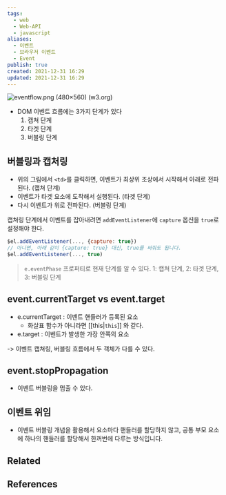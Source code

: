 ```yaml
---
tags:
  - web
  - Web-API
  - javascript
aliases:
  - 이벤트
  - 브라우저 이벤트
  - Event
publish: true
created: 2021-12-31 16:29
updated: 2021-12-31 16:29
---
```


![eventflow.png (480×560) (w3.org)](https://www.w3.org/TR/2003/NOTE-DOM-Level-3-Events-20031107/images/eventflow.png)

- DOM 이벤트 흐름에는 3가지 단계가 있다
	1. 캡쳐 단계
	2. 타겟 단계
	3. 버블링 단계

## 버블링과 캡처링

- 위의 그림에서 `<td>`를 클릭하면, 이벤트가 최상위 조상에서 시작해서 아래로 전파된다. (캡쳐 단계)
- 이벤트가 타겟 요소에 도착해서 실행된다. (타겟 단계)
- 다시 이벤트가 위로 전파된다. (버블링 단계)

캡쳐링 단계에서 이벤트를 잡아내려면 `addEventListener`에 `capture` 옵션을 `true`로 설정해야 한다.

```js
$el.addEventListener(..., {capture: true})
// 아니면, 아래 같이 {capture: true} 대신, true를 써줘도 됩니다.
$el.addEventListener(..., true)
```

> `e.eventPhase` 프로퍼티로 현재 단계를 알 수 있다. 1: 캡쳐 단계, 2: 타겟 단계, 3: 버블링 단계 

## event.currentTarget vs event.target

- e.currentTarget : 이벤트 핸들러가 등록된 요소 
	- 화살표 함수가 아니라면 [[this|`this`]] 와 같다.
- e.target : 이벤트가 발생한 가장 안쪽의 요소

-> 이벤트 캡쳐링, 버블링 흐름에서 두 객체가 다를 수 있다.

## event.stopPropagation

- 이벤트 버블링을 멈출 수 있다.

## 이벤트 위임

- 이벤트 버블링 개념을 활용해서 요소마다 핸들러를 할당하지 않고, 공통 부모 요소에 하나의 핸들러를 할당해서 한꺼번에 다루는 방식입니다. 

## Related

## References
